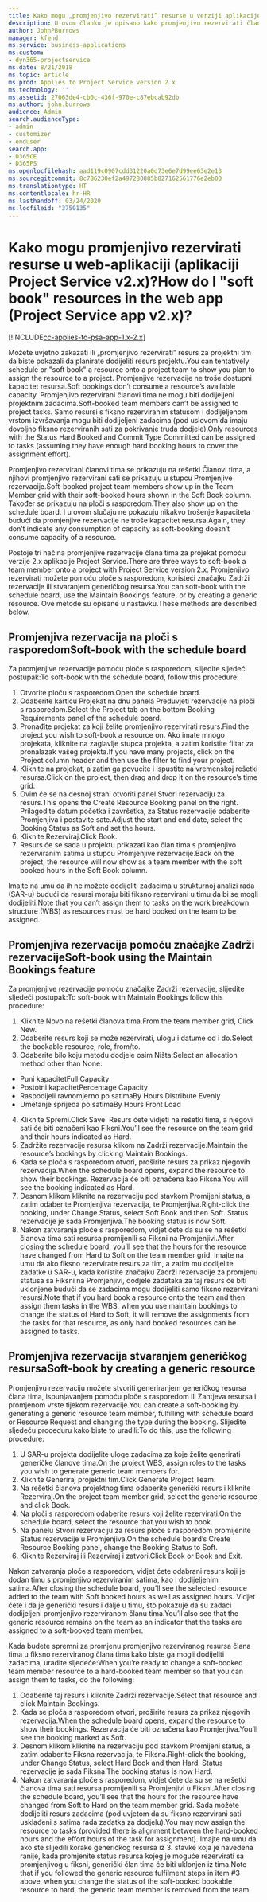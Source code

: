 ```yaml
---
title: Kako mogu „promjenjivo rezervirati” resurse u verziji aplikacije 2.x?
description: U ovom članku je opisano kako promjenjivo rezervirati članove projektnog tima putem aplikacije Project Service.
author: JohnPBurrows
manager: kfend
ms.service: business-applications
ms.custom:
- dyn365-projectservice
ms.date: 8/21/2018
ms.topic: article
ms.prod: Applies to Project Service version 2.x
ms.technology: ''
ms.assetid: 27063de4-cb0c-436f-970e-c87ebcab92db
ms.author: john.burrows
audience: Admin
search.audienceType:
- admin
- customizer
- enduser
search.app:
- D365CE
- D365PS
ms.openlocfilehash: aad119c0907cdd31220a0d73e6e7d99ee63e2e13
ms.sourcegitcommit: 8c786230ef2a497280885b827162561776e2eb00
ms.translationtype: HT
ms.contentlocale: hr-HR
ms.lasthandoff: 03/24/2020
ms.locfileid: "3750135"
---
```

# <a name="how-do-i-soft-book-resources-in-the-web-app-project-service-app-v2x"></a><span data-ttu-id="b93ec-103">Kako mogu promjenjivo rezervirati resurse u web-aplikaciji (aplikaciji Project Service v2.x)?</span><span class="sxs-lookup"><span data-stu-id="b93ec-103">How do I "soft book" resources in the web app (Project Service app v2.x)?</span></span>

[!INCLUDE[cc-applies-to-psa-app-1.x-2.x](../includes/cc-applies-to-psa-app-1x-2x.md)]

<span data-ttu-id="b93ec-104">Možete uvjetno zakazati ili „promjenjivo rezervirati” resurs za projektni tim da biste pokazali da planirate dodijeliti resurs projektu.</span><span class="sxs-lookup"><span data-stu-id="b93ec-104">You can tentatively schedule or "soft book" a resource onto a project team to show you plan to assign the resource to a project.</span></span> <span data-ttu-id="b93ec-105">Promjenjive rezervacije ne troše dostupni kapacitet resursa.</span><span class="sxs-lookup"><span data-stu-id="b93ec-105">Soft bookings don’t consume a resource’s available capacity.</span></span> <span data-ttu-id="b93ec-106">Promjenjivo rezervirani članovi tima ne mogu biti dodijeljeni projektnim zadacima.</span><span class="sxs-lookup"><span data-stu-id="b93ec-106">Soft-booked team members can’t be assigned to project tasks.</span></span> <span data-ttu-id="b93ec-107">Samo resursi s fiksno rezerviranim statusom i dodijeljenom vrstom izvršavanja mogu biti dodijeljeni zadacima (pod uslovom da imaju dovoljno fiksno rezerviranih sati za pokrivanje truda dodjele).</span><span class="sxs-lookup"><span data-stu-id="b93ec-107">Only resources with the Status Hard Booked and Commit Type Committed can be assigned to tasks (assuming they have enough hard booking hours to cover the assignment effort).</span></span>

<span data-ttu-id="b93ec-108">Promjenjivo rezervirani članovi tima se prikazuju na rešetki Članovi tima, a njihovi promjenjivo rezervirani sati se prikazuju u stupcu Promjenjive rezervacije.</span><span class="sxs-lookup"><span data-stu-id="b93ec-108">Soft-booked project team members show up in the Team Member grid with their soft-booked hours shown in the Soft Book column.</span></span> <span data-ttu-id="b93ec-109">Također se prikazuju na ploči s rasporedom.</span><span class="sxs-lookup"><span data-stu-id="b93ec-109">They also show up on the schedule board.</span></span> <span data-ttu-id="b93ec-110">I u ovom slučaju ne pokazuju nikakvo trošenje kapaciteta budući da promjenjive rezervacije ne troše kapacitet resursa.</span><span class="sxs-lookup"><span data-stu-id="b93ec-110">Again, they don’t indicate any consumption of capacity as soft-booking doesn’t consume capacity of a resource.</span></span>

<span data-ttu-id="b93ec-111">Postoje tri načina promjenjive rezervacije člana tima za projekat pomoću verzije 2.x aplikacije Project Service.</span><span class="sxs-lookup"><span data-stu-id="b93ec-111">There are three ways to soft-book a team member onto a project with Project Service version 2.x.</span></span> <span data-ttu-id="b93ec-112">Promjenjivo rezervirati možete pomoću ploče s rasporedom, koristeći značajku Zadrži rezervacije ili stvaranjem generičkog resursa.</span><span class="sxs-lookup"><span data-stu-id="b93ec-112">You can soft-book with the schedule board, use the Maintain Bookings feature, or by creating a generic resource.</span></span> <span data-ttu-id="b93ec-113">Ove metode su opisane u nastavku.</span><span class="sxs-lookup"><span data-stu-id="b93ec-113">These methods are described below.</span></span>

## <a name="soft-book-with-the-schedule-board"></a><span data-ttu-id="b93ec-114">Promjenjiva rezervacija na ploči s rasporedom</span><span class="sxs-lookup"><span data-stu-id="b93ec-114">Soft-book with the schedule board</span></span>

<span data-ttu-id="b93ec-115">Za promjenjive rezervacije pomoću ploče s rasporedom, slijedite sljedeći postupak:</span><span class="sxs-lookup"><span data-stu-id="b93ec-115">To soft-book with the schedule board, follow this procedure:</span></span> 
1. <span data-ttu-id="b93ec-116">Otvorite ploču s rasporedom.</span><span class="sxs-lookup"><span data-stu-id="b93ec-116">Open the schedule board.</span></span>
2. <span data-ttu-id="b93ec-117">Odaberite karticu Projekat na dnu panela Preduvjeti rezervacije na ploči s rasporedom.</span><span class="sxs-lookup"><span data-stu-id="b93ec-117">Select the Project tab on the bottom Booking Requirements panel of the schedule board.</span></span>
3. <span data-ttu-id="b93ec-118">Pronađite projekat za koji želite promjenjivo rezervirati resurs.</span><span class="sxs-lookup"><span data-stu-id="b93ec-118">Find the project you wish to soft-book a resource on.</span></span> <span data-ttu-id="b93ec-119">Ako imate mnogo projekata, kliknite na zaglavlje stupca projekta, a zatim koristite filtar za pronalazak vašeg projekta.</span><span class="sxs-lookup"><span data-stu-id="b93ec-119">If you have many projects, click on the Project column header and then use the filter to find your project.</span></span>
4. <span data-ttu-id="b93ec-120">Kliknite na projekat, a zatim ga povucite i ispustite na vremenskoj rešetki resursa.</span><span class="sxs-lookup"><span data-stu-id="b93ec-120">Click on the project, then drag and drop it on the resource’s time grid.</span></span>
5. <span data-ttu-id="b93ec-121">Ovim će se na desnoj strani otvoriti panel Stvori rezervaciju za resurs.</span><span class="sxs-lookup"><span data-stu-id="b93ec-121">This opens the Create Resource Booking panel on the right.</span></span> <span data-ttu-id="b93ec-122">Prilagodite datum početka i završetka, za Status rezervacije odaberite Promjenjiva i postavite sate.</span><span class="sxs-lookup"><span data-stu-id="b93ec-122">Adjust the start and end date, select the Booking Status as Soft and set the hours.</span></span> 
6. <span data-ttu-id="b93ec-123">Kliknite Rezerviraj.</span><span class="sxs-lookup"><span data-stu-id="b93ec-123">Click Book.</span></span>
7. <span data-ttu-id="b93ec-124">Resurs će se sada u projektu prikazati kao član tima s promjenjivo rezerviranim satima u stupcu Promjenjive rezervacije.</span><span class="sxs-lookup"><span data-stu-id="b93ec-124">Back on the project, the resource will now show as a team member with the soft booked hours in the Soft Book column.</span></span>

<span data-ttu-id="b93ec-125">Imajte na umu da ih ne možete dodijeliti zadacima u strukturnoj analizi rada (SAR-u) budući da resursi moraju biti fiksno rezervirani u timu da bi se mogli dodijeliti.</span><span class="sxs-lookup"><span data-stu-id="b93ec-125">Note that you can’t assign them to tasks on the work breakdown structure (WBS) as resources must be hard booked on the team to be assigned.</span></span>

## <a name="soft-book-using-the-maintain-bookings-feature"></a><span data-ttu-id="b93ec-126">Promjenjiva rezervacija pomoću značajke Zadrži rezervacije</span><span class="sxs-lookup"><span data-stu-id="b93ec-126">Soft-book using the Maintain Bookings feature</span></span>

<span data-ttu-id="b93ec-127">Za promjenjive rezervacije pomoću značajke Zadrži rezervacije, slijedite sljedeći postupak:</span><span class="sxs-lookup"><span data-stu-id="b93ec-127">To soft-book with Maintain Bookings follow this procedure:</span></span>
1. <span data-ttu-id="b93ec-128">Kliknite Novo na rešetki članova tima.</span><span class="sxs-lookup"><span data-stu-id="b93ec-128">From the team member grid, Click New.</span></span>
2. <span data-ttu-id="b93ec-129">Odaberite resurs koji se može rezervirati, ulogu i datume od i do.</span><span class="sxs-lookup"><span data-stu-id="b93ec-129">Select the bookable resource, role, from/to.</span></span>
3. <span data-ttu-id="b93ec-130">Odaberite bilo koju metodu dodjele osim Ništa:</span><span class="sxs-lookup"><span data-stu-id="b93ec-130">Select an allocation method other than None:</span></span>
- <span data-ttu-id="b93ec-131">Puni kapacitet</span><span class="sxs-lookup"><span data-stu-id="b93ec-131">Full Capacity</span></span>
- <span data-ttu-id="b93ec-132">Postotni kapacitet</span><span class="sxs-lookup"><span data-stu-id="b93ec-132">Percentage Capacity</span></span>
- <span data-ttu-id="b93ec-133">Raspodijeli ravnomjerno po satima</span><span class="sxs-lookup"><span data-stu-id="b93ec-133">By Hours Distribute Evenly</span></span>
- <span data-ttu-id="b93ec-134">Umetanje sprijeda po satima</span><span class="sxs-lookup"><span data-stu-id="b93ec-134">By Hours Front Load</span></span>
4. <span data-ttu-id="b93ec-135">Kliknite Spremi.</span><span class="sxs-lookup"><span data-stu-id="b93ec-135">Click Save.</span></span> <span data-ttu-id="b93ec-136">Resurs ćete vidjeti na rešetki tima, a njegovi sati će biti označeni kao Fiksni.</span><span class="sxs-lookup"><span data-stu-id="b93ec-136">You’ll see the resource on the team grid and their hours indicated as Hard.</span></span>
5. <span data-ttu-id="b93ec-137">Zadržite rezervacije resursa klikom na Zadrži rezervacije.</span><span class="sxs-lookup"><span data-stu-id="b93ec-137">Maintain the resource’s bookings by clicking Maintain Bookings.</span></span>
6. <span data-ttu-id="b93ec-138">Kada se ploča s rasporedom otvori, proširite resurs za prikaz njegovih rezervacija.</span><span class="sxs-lookup"><span data-stu-id="b93ec-138">When the schedule board opens, expand the resource to show their bookings.</span></span> <span data-ttu-id="b93ec-139">Rezervacija će biti označena kao Fiksna.</span><span class="sxs-lookup"><span data-stu-id="b93ec-139">You will see the booking indicated as Hard.</span></span>
7. <span data-ttu-id="b93ec-140">Desnom klikom kliknite na rezervaciju pod stavkom Promijeni status, a zatim odaberite Promjenjiva rezervacija, te Promjenjiva.</span><span class="sxs-lookup"><span data-stu-id="b93ec-140">Right-click the booking, under Change Status, select Soft Book and then Soft.</span></span> <span data-ttu-id="b93ec-141">Status rezervacije je sada Promjenjiva.</span><span class="sxs-lookup"><span data-stu-id="b93ec-141">The booking status is now Soft.</span></span>
8. <span data-ttu-id="b93ec-142">Nakon zatvaranja ploče s rasporedom, vidjet ćete da su se na rešetki članova tima sati resursa promijenili sa Fiksni na Promjenjivi.</span><span class="sxs-lookup"><span data-stu-id="b93ec-142">After closing the schedule board, you’ll see that the hours for the resource have changed from Hard to Soft on the team member grid.</span></span>
<span data-ttu-id="b93ec-143">Imajte na umu da ako fiksno rezervirate resurs za tim, a zatim mu dodijelite zadatke u SAR-u, kada koristite značajku Zadrži rezervacije za promjenu statusa sa Fiksni na Promjenjivi, dodjele zadataka za taj resurs će biti uklonjene budući da se zadacima mogu dodijeliti samo fiksno rezervirani resursi.</span><span class="sxs-lookup"><span data-stu-id="b93ec-143">Note that if you hard book a resource onto the team and then assign them tasks in the WBS, when you use maintain bookings to change the status of Hard to Soft, it will remove the assignments from the tasks for that resource, as only hard booked resources can be assigned to tasks.</span></span>

## <a name="soft-book-by-creating-a-generic-resource"></a><span data-ttu-id="b93ec-144">Promjenjiva rezervacija stvaranjem generičkog resursa</span><span class="sxs-lookup"><span data-stu-id="b93ec-144">Soft-book by creating a generic resource</span></span>

<span data-ttu-id="b93ec-145">Promjenjivu rezervaciju možete stvoriti generiranjem generičkog resursa člana tima, ispunjavanjem pomoću ploče s rasporedom ili Zahtjeva resursa i promjenom vrste tijekom rezervacije.</span><span class="sxs-lookup"><span data-stu-id="b93ec-145">You can create a soft-booking by generating a generic resource team member, fulfilling with schedule board or Resource Request and changing the type during the booking.</span></span>
<span data-ttu-id="b93ec-146">Slijedite sljedeću proceduru kako biste to uradili:</span><span class="sxs-lookup"><span data-stu-id="b93ec-146">To do this, use the following procedure:</span></span>

1. <span data-ttu-id="b93ec-147">U SAR-u projekta dodijelite uloge zadacima za koje želite generirati generičke članove tima.</span><span class="sxs-lookup"><span data-stu-id="b93ec-147">On the project WBS, assign roles to the tasks you wish to generate generic team members for.</span></span>
2. <span data-ttu-id="b93ec-148">Kliknite Generiraj projektni tim.</span><span class="sxs-lookup"><span data-stu-id="b93ec-148">Click Generate Project Team.</span></span>
3. <span data-ttu-id="b93ec-149">Na rešetki članova projektnog tima odaberite generički resurs i kliknite Rezerviraj.</span><span class="sxs-lookup"><span data-stu-id="b93ec-149">On the project team member grid, select the generic resource and click Book.</span></span>
4. <span data-ttu-id="b93ec-150">Na ploči s rasporedom odaberite resurs koji želite rezervirati.</span><span class="sxs-lookup"><span data-stu-id="b93ec-150">On the schedule board, select the resource that you wish to book.</span></span>
5. <span data-ttu-id="b93ec-151">Na panelu Stvori rezervaciju za resurs ploče s rasporedom promijenite Status rezervacije u Promjenjiva.</span><span class="sxs-lookup"><span data-stu-id="b93ec-151">On the schedule board’s Create Resource Booking panel, change the Booking Status to Soft.</span></span>
6. <span data-ttu-id="b93ec-152">Kliknite Rezerviraj ili Rezerviraj i zatvori.</span><span class="sxs-lookup"><span data-stu-id="b93ec-152">Click Book or Book and Exit.</span></span>

<span data-ttu-id="b93ec-153">Nakon zatvaranja ploče s rasporedom, vidjet ćete odabrani resurs koji je dodan timu s promjenjivo rezerviranim satima, kao i dodijeljenim satima.</span><span class="sxs-lookup"><span data-stu-id="b93ec-153">After closing the schedule board, you’ll see the selected resource added to the team with Soft booked hours as well as assigned hours.</span></span> <span data-ttu-id="b93ec-154">Vidjet ćete i da je generički resurs i dalje u timu, što pokazuje da su zadaci dodijeljeni promjenjivo rezerviranom članu tima.</span><span class="sxs-lookup"><span data-stu-id="b93ec-154">You’ll also see that the generic resource remains on the team as an indicator that the tasks are assigned to a soft-booked team member.</span></span>

<span data-ttu-id="b93ec-155">Kada budete spremni za promjenu promjenjivo rezerviranog resursa člana tima u fiksno rezerviranog člana tima kako biste ga mogli dodijeliti zadacima, uradite sljedeće:</span><span class="sxs-lookup"><span data-stu-id="b93ec-155">When you’re ready to change a soft-booked team member resource to a hard-booked team member so that you can assign them to tasks, do the following:</span></span>

1. <span data-ttu-id="b93ec-156">Odaberite taj resurs i kliknite Zadrži rezervacije.</span><span class="sxs-lookup"><span data-stu-id="b93ec-156">Select that resource and click Maintain Bookings.</span></span>
2. <span data-ttu-id="b93ec-157">Kada se ploča s rasporedom otvori, proširite resurs za prikaz njegovih rezervacija.</span><span class="sxs-lookup"><span data-stu-id="b93ec-157">When the schedule board opens, expand the resource to show their bookings.</span></span> <span data-ttu-id="b93ec-158">Rezervacija će biti označena kao Promjenjiva.</span><span class="sxs-lookup"><span data-stu-id="b93ec-158">You’ll see the booking marked as Soft.</span></span>
3. <span data-ttu-id="b93ec-159">Desnom klikom kliknite na rezervaciju pod stavkom Promijeni status, a zatim odaberite Fiksna rezervacija, te Fiksna.</span><span class="sxs-lookup"><span data-stu-id="b93ec-159">Right-click the booking, under Change Status, select Hard Book and then Hard.</span></span> <span data-ttu-id="b93ec-160">Status rezervacije je sada Fiksna.</span><span class="sxs-lookup"><span data-stu-id="b93ec-160">The booking status is now Hard.</span></span>
4. <span data-ttu-id="b93ec-161">Nakon zatvaranja ploče s rasporedom, vidjet ćete da su se na rešetki članova tima sati resursa promijenili sa Promjenjivi u Fiksni.</span><span class="sxs-lookup"><span data-stu-id="b93ec-161">After closing the schedule board, you’ll see that the hours for the resource have changed from Soft to Hard on the team member grid.</span></span> <span data-ttu-id="b93ec-162">Sada možete dodijeliti resurs zadacima (pod uvjetom da su fiksno rezervirani sati usklađeni s satima rada zadatka za dodjelu).</span><span class="sxs-lookup"><span data-stu-id="b93ec-162">You may now assign the resource to tasks (provided there is alignment between the hard-booked hours and the effort hours of the task for assignment).</span></span> <span data-ttu-id="b93ec-163">Imajte na umu da ako ste slijedili korake generičkog resursa iz 3. stavke koja je navedena ranije, kada promjenite status resursa kojeg je moguće rezervirati sa promjenjivog u fiksni, generički član tima će biti uklonjen iz tima.</span><span class="sxs-lookup"><span data-stu-id="b93ec-163">Note that if you followed the generic resource fulfilment steps in item #3 above, when you change the status of the soft-booked bookable resource to hard, the generic team member is removed from the team.</span></span>
